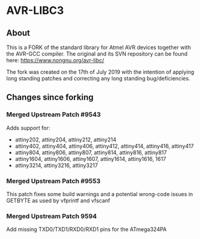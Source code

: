# AVR-LIBC3
## About

This is a FORK of the standard library for Atmel AVR devices together with the
AVR-GCC compiler.  The original and its SVN repository can be found here: https://www.nongnu.org/avr-libc/

The fork was created on the 17th of July 2019 with the intention of applying long 
standing patches and correcting any long standing bug/deficiencies.

## Changes since forking

### Merged Upstream Patch #9543

Adds support for:

+ attiny202, attiny204, attiny212, attiny214
+ attiny402, attiny404, attiny406, attiny412, attiny414, attiny416, attiny417
+ attiny804, attiny806, attiny807, attiny814, attiny816, attiny817
+ attiny1604, attiny1606, attiny1607, attiny1614, attiny1616, 1617
+ attiny3214, attiny3216, attiny3217

### Merged Upstream Patch #9553

This patch fixes some build warnings and a potential wrong-code issues in GETBYTE as used by vfprintf and vfscanf

### Merged Upstream Patch 9594

Add missing TXD0/TXD1/RXD0/RXD1 pins for the ATmega324PA
